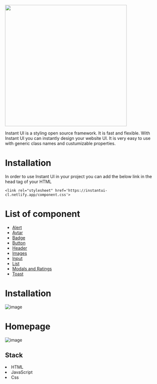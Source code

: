 <img src="https://user-images.githubusercontent.com/51195476/154790506-f6c7422d-a7cb-4c71-8513-be6d6d479f75.svg" width="400"><p>
Instant UI is a styling open source framework. It is fast and flexible. With Instant UI you can instantly design your website UI. It is very easy to use with generic class names and custumizable properties.
  

<h1>  Installation</h1><p>

  In order to use Instant UI in your project you can add the below link in the head tag of your HTML

	<link rel="stylesheet" href='https://instantui-cl.netlify.app/component.css'>
  
  <h1>List of component</h1><p>
  <ul>
    <li><a href="https://instantui-cl.netlify.app/documentation/alert.html">Alert</a></li>
     <li><a href="https://instantui-cl.netlify.app/documentation/avtar.html">Avtar</a></li>
     <li><a href="https://instantui-cl.netlify.app/documentation/badge.html">Badge</a></li>
     <li><a href="https://instantui-cl.netlify.app/documentation/buttons.html">Button</a></li>
     <li><a href="https://instantui-cl.netlify.app/documentation/headers.html">Header</a></li>
     <li><a href="https://instantui-cl.netlify.app/documentation/images.html">Images</a></li>
     <li><a href="https://instantui-cl.netlify.app/documentation/input.html">Input</a></li>
     <li><a href="https://instantui-cl.netlify.app/documentation/list.html">List</a></li>
     <li><a href="https://instantui-cl.netlify.app/documentation/modals.html">Modals and Ratings</a></li>
     <li><a href="https://instantui-cl.netlify.app/documentation/toast.html">Toast</a></li>
    </ul></p>
    <h1> Installation</h1>
    
 ![image](https://user-images.githubusercontent.com/51195476/154989956-8cbd2cb9-d18b-4b5a-b2b7-2e57696ab55a.png)
    
 <h1> Homepage </h1>
 
 ![image](https://user-images.githubusercontent.com/51195476/154990476-53b8bba2-3961-4fe7-bea7-57d314634c36.png)

## Stack
<li>HTML</li>
<li>JavaScript</li>
<li>Css</li>

